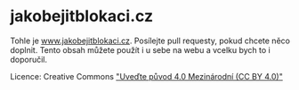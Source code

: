 # jakobejitblokaci.cz
Tohle je www.jakobejitblokaci.cz. Posílejte pull requesty, pokud chcete něco doplnit. Tento obsah můžete použít i u sebe na webu a vcelku bych to i doporučil.

Licence: Creative Commons ["Uveďte původ 4.0 Mezinárodní (CC BY 4.0)"](https://creativecommons.org/licenses/by/4.0/deed.cs)

